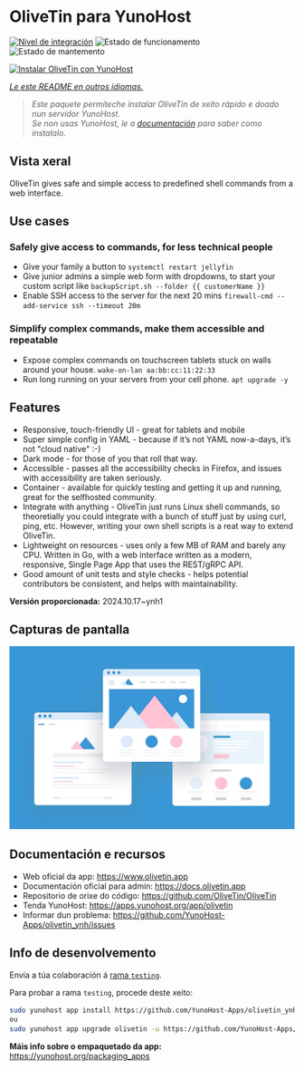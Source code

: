<!--
NOTA: Este README foi creado automáticamente por <https://github.com/YunoHost/apps/tree/master/tools/readme_generator>
NON debe editarse manualmente.
-->

# OliveTin para YunoHost

[![Nivel de integración](https://dash.yunohost.org/integration/olivetin.svg)](https://ci-apps.yunohost.org/ci/apps/olivetin/) ![Estado de funcionamento](https://ci-apps.yunohost.org/ci/badges/olivetin.status.svg) ![Estado de mantemento](https://ci-apps.yunohost.org/ci/badges/olivetin.maintain.svg)

[![Instalar OliveTin con YunoHost](https://install-app.yunohost.org/install-with-yunohost.svg)](https://install-app.yunohost.org/?app=olivetin)

*[Le este README en outros idiomas.](./ALL_README.md)*

> *Este paquete permíteche instalar OliveTin de xeito rápido e doado nun servidor YunoHost.*  
> *Se non usas YunoHost, le a [documentación](https://yunohost.org/install) para saber como instalalo.*

## Vista xeral

OliveTin gives safe and simple access to predefined shell commands from a web interface.

## Use cases
###  Safely give access to commands, for less technical people

- Give your family a button to `systemctl restart jellyfin`
- Give junior admins a simple web form with dropdowns, to start your custom script like `backupScript.sh --folder {{ customerName }}`
- Enable SSH access to the server for the next 20 mins `firewall-cmd --add-service ssh --timeout 20m`

### Simplify complex commands, make them accessible and repeatable

- Expose complex commands on touchscreen tablets stuck on walls around your house. `wake-on-lan aa:bb:cc:11:22:33`
- Run long running on your servers from your cell phone. `apt upgrade -y`

## Features

- Responsive, touch-friendly UI - great for tablets and mobile
- Super simple config in YAML - because if it’s not YAML now-a-days, it’s not "cloud native" :-)
- Dark mode - for those of you that roll that way.
- Accessible - passes all the accessibility checks in Firefox, and issues with accessibility are taken seriously.
- Container - available for quickly testing and getting it up and running, great for the selfhosted community.
- Integrate with anything - OliveTin just runs Linux shell commands, so theoretially you could integrate with a bunch of stuff just by using curl, ping, etc. However, writing your own shell scripts is a reat way to extend OliveTin.
- Lightweight on resources - uses only a few MB of RAM and barely any CPU. Written in Go, with a web interface written as a modern, responsive, Single Page App that uses the REST/gRPC API.
- Good amount of unit tests and style checks - helps potential contributors be consistent, and helps with maintainability.


**Versión proporcionada:** 2024.10.17~ynh1

## Capturas de pantalla

![Captura de pantalla de OliveTin](./doc/screenshots/example.jpg)

## Documentación e recursos

- Web oficial da app: <https://www.olivetin.app>
- Documentación oficial para admin: <https://docs.olivetin.app>
- Repositorio de orixe do código: <https://github.com/OliveTin/OliveTin>
- Tenda YunoHost: <https://apps.yunohost.org/app/olivetin>
- Informar dun problema: <https://github.com/YunoHost-Apps/olivetin_ynh/issues>

## Info de desenvolvemento

Envía a túa colaboración á [rama `testing`](https://github.com/YunoHost-Apps/olivetin_ynh/tree/testing).

Para probar a rama `testing`, procede deste xeito:

```bash
sudo yunohost app install https://github.com/YunoHost-Apps/olivetin_ynh/tree/testing --debug
ou
sudo yunohost app upgrade olivetin -u https://github.com/YunoHost-Apps/olivetin_ynh/tree/testing --debug
```

**Máis info sobre o empaquetado da app:** <https://yunohost.org/packaging_apps>
